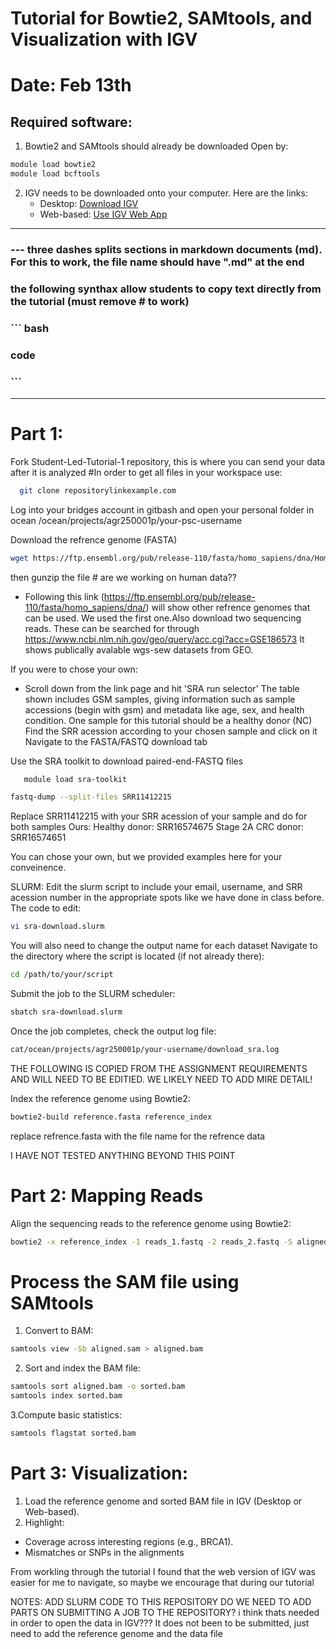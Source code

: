 # Tutorial for Bowtie2, SAMtools, and Visualization with IGV 
# Date: Feb 13th

## Required software: 
1. Bowtie2 and SAMtools should already be downloaded
Open by:

``` bash
module load bowtie2 
module load bcftools
```

2. IGV needs to be downloaded onto your computer. Here are the links:
   - Desktop: [Download IGV](https://software.broadinstitute.org/software/igv/download)
   - Web-based: [Use IGV Web App](https://igv.org/app/)

---

### --- three dashes splits sections in markdown documents (md). For this to work, the file name should have ".md" at the end

### the following synthax allow students to copy text directly from the tutorial (must remove # to work)
### ``` bash
### code
### ```
---
# Part 1:
Fork Student-Led-Tutorial-1 repository, this is where you can send your data after it is analyzed
#In order to get all files in your workspace use:
``` bash
  git clone repositorylinkexample.com
```
Log into your bridges account in gitbash and open your personal folder in ocean
/ocean/projects/agr250001p/your-psc-username

Download the refrence genome (FASTA)
``` bash
wget https://ftp.ensembl.org/pub/release-110/fasta/homo_sapiens/dna/Homo_sapiens.GRCh38.dna.alt.fa.gz
```
then gunzip the file  # are we working on human data??
   - Following this link (https://ftp.ensembl.org/pub/release-110/fasta/homo_sapiens/dna/) will show other refrence genomes that can be used. We used the first one.Also download two sequencing reads. These can be searched for through https://www.ncbi.nlm.nih.gov/geo/query/acc.cgi?acc=GSE186573 It shows publically avalable wgs-sew datasets from GEO.

If you were to chose your own:
- Scroll down from the link page and hit 'SRA run selector'
   The table shown includes GSM samples, giving information such as sample accessions (begin with gsm) and metadata like age, sex, and health condition.
   One sample for this tutorial should be a healthy donor (NC)
  Find the SRR acession according to your chosen sample and click on it
   Navigate to the FASTA/FASTQ download tab

Use the SRA toolkit to download paired-end-FASTQ files
``` bash
   module load sra-toolkit
```
``` bash
fastq-dump --split-files SRR11412215
```
Replace SRR11412215 with your SRR acession of your sample and do for both samples
Ours:
Healthy donor: SRR16574675
Stage 2A CRC donor: SRR16574651

You can chose your own, but we provided examples here for your conveinence.

SLURM:
Edit the slurm script to include your email, username, and SRR acession number in the appropriate spots like we have done in class before. The code to edit:
``` bash
vi sra-download.slurm
```
You will also need to change the output name for each dataset
Navigate to the directory where the script is located (if not already there):
``` bash
cd /path/to/your/script
```
Submit the job to the SLURM scheduler:
``` bash
sbatch sra-download.slurm
```

Once the job completes, check the output log file:
``` bash
cat/ocean/projects/agr250001p/your-username/download_sra.log
``` 
THE FOLLOWING IS COPIED FROM THE ASSIGNMENT REQUIREMENTS AND WILL NEED TO BE EDITIED. WE LIKELY NEED TO ADD MIRE DETAIL!

Index the reference genome using Bowtie2:
``` bash
bowtie2-build reference.fasta reference_index
``` 
replace refrence.fasta with the file name for the refrence data

I HAVE NOT TESTED ANYTHING BEYOND THIS POINT

# Part 2: Mapping Reads

 Align the sequencing reads to the reference genome using Bowtie2:
``` bash
bowtie2 -x reference_index -1 reads_1.fastq -2 reads_2.fastq -S aligned.sam
```
# Process the SAM file using SAMtools

1. Convert to BAM:
``` bash
samtools view -Sb aligned.sam > aligned.bam
```
2. Sort and index the BAM file:
``` bash
samtools sort aligned.bam -o sorted.bam
samtools index sorted.bam
``` 
3.Compute basic statistics:
``` bash
samtools flagstat sorted.bam
``` 
# Part 3: Visualization:

1. Load the reference genome and sorted BAM file in IGV (Desktop or Web-based).
2. Highlight:
 - Coverage across interesting regions (e.g., BRCA1).
 - Mismatches or SNPs in the alignments

From workling through the tutorial I found that the web version of IGV was easier for me to navigate, so maybe we encourage that during our tutorial 

NOTES:
ADD SLURM CODE TO THIS REPOSITORY
DO WE NEED TO ADD PARTS ON SUBMITTING A JOB TO THE REPOSITORY? i think thats needed in order to open the data in IGV??? It does not been to be submitted, just need to add the reference genome and the data file

